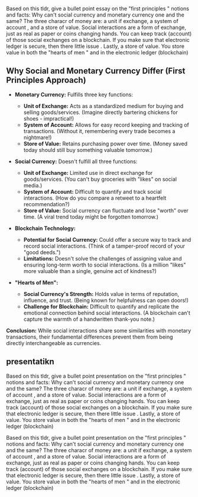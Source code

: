 Based on this tldr, give a bullet point essay on the "first principles " notions and facts: Why can't social currency and monetary currency one and the same? The three characr of money are: a unit if exchange, a system of account , and a store of value. Social interactions are a form of exchange, just as real as paper or coins changing hands. You can keep track (account) of those social exchanges on a blockchain. If you make sure that electronic ledger is secure, then there little issue . Lastly, a store of value. You store value in both the "hearts of men " and in the electronic ledger (blockchain)

## Why Social and Monetary Currency Differ (First Principles Approach)

* **Monetary Currency:** Fulfills three key functions:
    * **Unit of Exchange:** Acts as a standardized medium for buying and selling goods/services. (Imagine directly bartering chickens for shoes - impractical!)
    * **System of Account:** Allows for easy record keeping and tracking of transactions. (Without it, remembering every trade becomes a nightmare!)
    * **Store of Value:** Retains purchasing power over time. (Money saved today should still buy something valuable tomorrow.)

* **Social Currency:** Doesn't fulfill all three functions:
    * **Unit of Exchange:** Limited use in direct exchange for goods/services. (You can't buy groceries with "likes" on social media.)
    * **System of Account:** Difficult to quantify and track social interactions. (How do you compare a retweet to a heartfelt recommendation?)
    * **Store of Value:** Social currency can fluctuate and lose "worth" over time. (A viral trend today might be forgotten tomorrow.)

* **Blockchain Technology:** 
    * **Potential for Social Currency:** Could offer a secure way to track and record social interactions. (Think of a tamper-proof record of your "good deeds.")
    * **Limitations:** Doesn't solve the challenges of assigning value and ensuring long-term worth to social interactions. (Is a million "likes" more valuable than a single, genuine act of kindness?)

* **"Hearts of Men":** 
    * **Social Currency's Strength:** Holds value in terms of reputation, influence, and trust. (Being known for helpfulness can open doors!)
    * **Challenge for Blockchain:** Difficult to quantify and replicate the emotional connection behind social interactions. (A blockchain can't capture the warmth of a handwritten thank-you note.)

**Conclusion:** While social interactions share some similarities with monetary transactions, their fundamental differences prevent them from being directly interchangeable as currencies.   


## presentatikn
Based on this tldr, give a bullet point presentation on the "first principles " notions and facts: Why can't social currency and monetary currency one and the same? The three characr of money are: a unit if exchange, a system of account , and a store of value. Social interactions are a form of exchange, just as real as paper or coins changing hands. You can keep track (account) of those social exchanges on a blockchain. If you make sure that electronic ledger is secure, then there little issue . Lastly, a store of value. You store value in both the "hearts of men " and in the electronic ledger (blockchain)

Based on this tldr, give a bullet point presentation on the "first principles " notions and facts: Why can't social currency and monetary currency one and the same? The three characr of money are: a unit if exchange, a system of account , and a store of value. Social interactions are a form of exchange, just as real as paper or coins changing hands. You can keep track (account) of those social exchanges on a blockchain. If you make sure that electronic ledger is secure, then there little issue . Lastly, a store of value. You store value in both the "hearts of men " and in the electronic ledger (blockchain)
